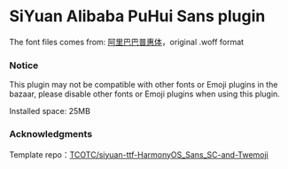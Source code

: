 # SiYuan Alibaba PuHui Sans plugin

The font files comes from: [阿里巴巴普惠体](https://www.alibabafonts.com/#/font)，original .woff format

### Notice

This plugin may not be compatible with other fonts or Emoji plugins in the bazaar, please disable other fonts or Emoji plugins when using this plugin.

Installed space: 25MB

### Acknowledgments

Template repo：[TCOTC/siyuan-ttf-HarmonyOS_Sans_SC-and-Twemoji](https://github.com/TCOTC/siyuan-ttf-HarmonyOS_Sans_SC-and-Twemoji)